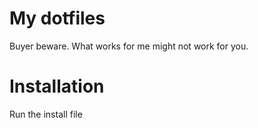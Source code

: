 # My dotfiles

Buyer beware. What works for me might not work for you.

# Installation
Run the install file
